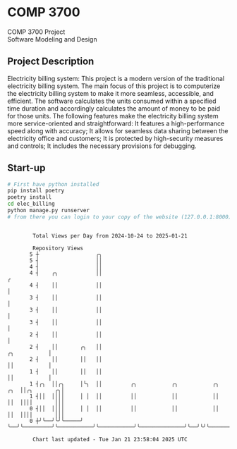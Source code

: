 # COMP 3700
COMP 3700 Project  
Software Modeling and Design
## Project Description
Electricity billing system: This project is a modern version of the traditional electricity billing system. The main focus of this project is to computerize the electricity billing system to make it more seamless, accessible, and efficient. The software calculates the units consumed within a specified time duration and accordingly calculates the amount of money to be paid for those units. The following features make the electricity billing system more service-oriented and straightforward: It features a high-performance speed along with accuracy; It allows for seamless data sharing between the electricity office and customers; It is protected by high-security measures and controls; It includes the necessary provisions for debugging.

## Start-up
```bash
# First have python installed
pip install poetry
poetry install
cd elec_billing
python manage.py runserver
# from there you can login to your copy of the website (127.0.0.1:8000), default creds are admin/admin
```

```

        Total Views per Day from 2024-10-24 to 2025-01-21

        Repository Views
       5 ┼                  ╭╮
       5 ┤                  ││
       4 ┤                  ││
       4 ┤    ╭╮            ││                                                                    ╭
       4 ┤    ││            ││                                                                    │
       3 ┤    ││            ││                                                                    │
       3 ┤    ││            ││                                                                    │
       3 ┤    ││            ││                                                                    │
       2 ┤    ││            ││                                                                    │
       2 ┤    ││       ╭╮   ││                                                       ╭╮           │
       2 ┤    ││       ││   ││                                                       ││           │
       1 ┤    ││       ││   ││                                                       ││           │
       1 ┤╭╮  ││╭╮     │╰╮  ││         ╭╮           ╭╮           ╭╮              ╭╮  ││╭╮       ╭╮│
       1 ┤││  ││││     │ │  ││         ││           ││           ││              ││  ││││       │││
       0 ┤││  ││││     │ │  ││         ││           ││           ││              ││  ││││       │││
       0 ┼╯╰──╯╰╯╰─────╯ ╰──╯╰─────────╯╰───────────╯╰───────────╯╰──────────────╯╰──╯╰╯╰───────╯╰╯

        Chart last updated - Tue Jan 21 23:58:04 2025 UTC
        
```
